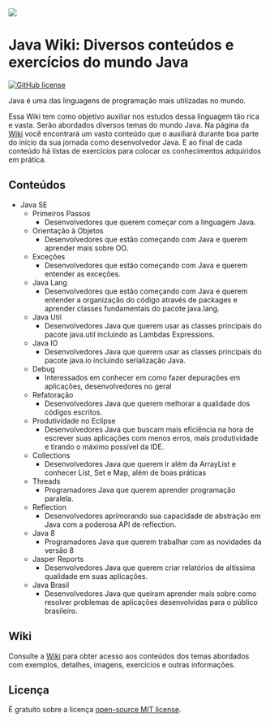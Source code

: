 <img src=https://raw.githubusercontent.com/wiki/wilsonjuniorwj/java-wiki/images/java-wiki-logo-tagline-850.png>

# Java Wiki: Diversos conteúdos e exercícios do mundo Java
 [![GitHub license](https://img.shields.io/badge/license-MIT-blue.svg)](https://github.com/wilsonjuniorwj/java-wiki/blob/master/LICENSE)

Java é uma das linguagens de programação mais utilizadas no mundo. 

Essa Wiki tem como objetivo auxiliar nos estudos dessa linguagem tão rica e vasta. Serão abordados diversos temas do mundo Java. Na página da [Wiki](https://github.com/wilsonjuniorwj/java/wiki) você encontrará um vasto conteúdo que o auxiliará durante boa parte do início da sua jornada como desenvolvedor Java. E ao final de cada conteúdo há listas de exercícios para colocar os conhecimentos adquiridos em prática.

## Conteúdos

* Java SE
  * Primeiros Passos
    * Desenvolvedores que querem começar com a linguagem Java.
  * Orientação à Objetos
    * Desenvolvedores que estão começando com Java e querem aprender mais sobre OO.
  * Exceções
    * Desenvolvedores que estão começando com Java e querem entender as exceções.
  * Java Lang
    * Desenvolvedores que estão começando com Java e querem entender a organização do código através de packages e aprender classes fundamentais do pacote java.lang.
  * Java Util
    * Desenvolvedores Java que querem usar as classes principais do pacote java.util incluindo as Lambdas Expressions.
  * Java IO
    * Desenvolvedores Java que querem usar as classes principais do pacote java.io incluindo serialização Java.
  * Debug
    * Interessados em conhecer em como fazer depurações em aplicações, desenvolvedores no geral
  * Refatoração
    * Desenvolvedores Java que querem melhorar a qualidade dos códigos escritos.
  * Produtividade no Eclipse
    * Desenvolvedores Java que buscam mais eficiência na hora de escrever suas aplicações com menos erros, mais produtividade e tirando o máximo possível da IDE.
  * Collections
    * Desenvolvedores Java que querem ir além da ArrayList e conhecer List, Set e Map, além de boas práticas
  * Threads
    * Programadores Java que querem aprender programação paralela.
  * Reflection
    * Desenvolvedores aprimorando sua capacidade de abstração em Java com a poderosa API de reflection.
  * Java 8
    * Programadores Java que querem trabalhar com as novidades da versão 8
  * Jasper Reports
    * Desenvolvedores Java que querem criar relatórios de altíssima qualidade em suas aplicações.
  * Java Brasil
    * Desenvolvedores Java que queiram aprender mais sobre como resolver problemas de aplicações desenvolvidas para o público brasileiro.

## Wiki

Consulte a [Wiki](https://github.com/wilsonjuniorwj/java-wiki/wiki) para obter acesso aos conteúdos dos temas abordados com exemplos, detalhes, imagens, exercícios e outras informações.

## Licença

É gratuito sobre a licença [open-source MIT license](/LICENSE).
